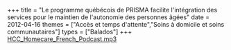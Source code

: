 +++
title = "Le programme québécois de PRISMA facilite l'intégration des services pour le maintien de l'autonomie des personnes âgées"
date = 2012-04-16
themes = ["Accès et temps d'attente","Soins à domicile et soins communautaires"]
types = ["Balados"]
+++
[HCC_Homecare_French_Podcast.mp3](/files/HCC_Homecare_French_Podcast.mp3)
